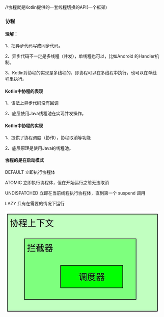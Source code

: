 //协程就是Kotlin提供的一套线程切换的API(一个框架)
### 协程

#### 理解：

1、把异步代码写成同步代码。

2、异步代码不一定是多线程（并发），单线程也可以，比如Android 的Handler机制。

3、Kotlin对协程的实现是多线程的，即协程可以在多线程中执行，也可以在单线程里执行。

#### Kotlin中协程的表现

1、语法上异步代码没有回调

2、底层使用Java线程池在实现并发操作。

#### Kotlin中协程的实现

1、提供了协程调度（协作），协程取消等功能

2、底层原理是使用Java的线程池。

#### 协程的是在启动模式
DEFAULT	立即执行协程体

ATOMIC	立即执行协程体，但在开始运行之前无法取消

UNDISPATCHED	立即在当前线程执行协程体，直到第一个 suspend 调用

LAZY	只有在需要的情况下运行

![](1.jpg)